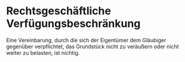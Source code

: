 # Rechtsgeschäftliche Verfügungsbeschränkung

Eine Vereinbarung, durch die sich der Eigentümer dem Gläubiger gegenüber verpflichtet, das Grundstück nicht zu veräußern oder nicht weiter zu belasten, ist nichtig.